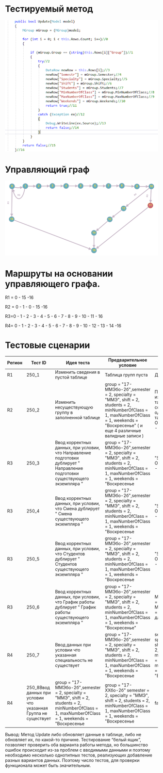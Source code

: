 # Тестируемый метод
![alt text](codeForReport.png "Тестируемый метод")
# Управляющий граф
![alt text](GRAPH.PNG "Управляющий граф")
# Маршруты на основании управляющего графа.

R1 = 0 - 15 -16 

R2 = 0 - 1 - 0 - 15 -16 

R3=0 - 1 - 2 - 3 - 4 - 5 - 6 - 7 - 8 - 9 - 10 - 11 - 16

R4= 0 - 1 - 2 - 3 - 4 - 5 - 6 - 7 - 8 - 9 - 10 - 12 - 13 - 14 -16


# Тестовые сценарии
|Регион|	Тест ID|Идея теста	|Предварительное условие|Входные параметры|Ожидаемый результат|
| --- | --- | --- | --- | --- | --- |
|R1|250_1|Изменить сведения в пустой таблице |Таблица групп пуста |Данные - валидны|false|
|R2|250_2|Изменить несуществующую группу в заполненной таблице |group = "17-ММЭбо-2б",semester = 2, specialty = "ММЭ", shift = 2, students = 2, minNumberOfClass = 1, maxNumberOfClass = 1, weekends = "Воскресенье" ( и еще 4 различные валидные записи )| Поле "группа" в изменяемой таблице не соответствует ни одной записи в таблице  Остальные данные - валидны |false|
|R3|250_3|Ввод корректных данных, при условии, что Направление подготовки дублирует " Направление подготовки существующего экземпляра "|group = "17-ММЭбо-2б",semester = 2, specialty = "ММЭ", shift = 2, students = 2, minNumberOfClass = 1, maxNumberOfClass = 1, weekends = "Воскресенье|"Specialty = "ММЭ"  Остальные данные - валидны|true|
|R3|250_4|Ввод корректных данных, при условии, что Смена дублирует " Смена существующего экземпляра "|group = "17-ММЭбо-2б",semester = 2, specialty = "ММЭ", shift = 2, students = 2, minNumberOfClass = 1, maxNumberOfClass = 1, weekends = "Воскресенье|"Shift = 2  Остальные данные - валидны|true|
|R3|250_5|Ввод корректных данных, при условии, что Студентов дублирует " Студентов существующего экземпляра "|group = "17-ММЭбо-2б",semester = 2, specialty = "ММЭ", shift = 2, students = 2, minNumberOfClass = 1, maxNumberOfClass = 1, weekends = "Воскресенье|"Students = 2  Остальные данные - валидны|true|
|R3|250_6|Ввод корректных данных, при условии, что График работы дублирует " График работы существующего экземпляра "|group = "17-ММЭбо-2б",semester = 2, specialty = "ММЭ", shift = 2, students = 2, minNumberOfClass = 1, maxNumberOfClass = 1, weekends = "Воскресенье"|MaxNumberOfClass = 1  MinNumberOfClass = 1  Остальные данные - валидны|true|
|R4|250_7|Ввод  данных при условии что указанная специальность не существует|group = "17-ММЭбо-2б",semester = 2, specialty = "ММЭ", shift = 2, students = 2, minNumberOfClass = 1, maxNumberOfClass = 1, weekends = "Воскресенье|semester = 2, specialty = "T", shift = 2, students = 2, minNumberOfClass = 1, maxNumberOfClass = 1, weekends = "Воскресенье|false|
|R4|250_8Ввод  данных при условии что указанная Группа не существует|group = "17-ММЭбо-2б",semester = 2, specialty = "ММЭ", shift = 2, students = 2, minNumberOfClass = 1, maxNumberOfClass = 1, weekends = "Воскресенье|group = "17-XXбо-2б" semester = 2, specialty = "ММЭ", shift = 2, students = 2, minNumberOfClass = 1, maxNumberOfClass = 1, weekends = "Воскресенье|false|



Вывод: Метод Update либо обновляет данные в таблице, либо не обновляет их, по какой-то причине. Тестирование “белый ящик”, позволяет проверить оба варианта работы метода, но большинство ошибок происходит из-за проблем с вводимыми данными и поэтому необходимо несколько однотипных тестов, реализующих добавление разных вариантов данных. Поэтому число тестов, для проверки функционала может быть значительным.
